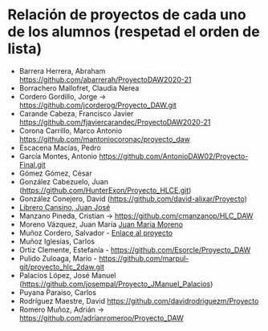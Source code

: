 # Relación de proyectos de cada uno de los alumnos (respetad el orden de lista)

- Barrera Herrera, Abraham https://github.com/abarrerah/ProyectoDAW2020-21
- Borrachero Mallofret, Claudia Nerea
- Cordero Gordillo, Jorge -> https://github.com/jcorderog/Proyecto_DAW.git
- Carande Cabeza, Francisco Javier https://github.com/fjaviercarandec/ProyectoDAW2020-21
- Corona Carrillo, Marco Antonio https://github.com/mantoniocoronac/proyecto_daw
- Escacena Macías, Pedro
- García Montes, Antonio	https://github.com/AntonioDAW02/Proyecto-Final.git
- Gómez Gómez, César
- González Cabezuelo, Juan (https://github.com/HunterExon/Proyecto_HLCE.git)
- González Conejero, David (https://github.com/david-alixar/Proyecto)
- [Librero Cansino, Juan José](https://github.com/juanjolibrero98/Proyecto_Final_De_Grado_2021)
- Manzano Pineda, Cristian -> https://github.com/cmanzanop/HLC_DAW
- Moreno Vázquez, Juan María [Juan Maria Moreno](https://github.com/lanbacb6/Proyecto_HLC)
- Muñoz Cordero, Salvador - [Enlace al proyecto](https://github.com/smunozc/Proyecto_Final)
- Muñoz Iglesias, Carlos
- Ortiz Clemente, Estefanía - https://github.com/Esorcle/Proyecto_DAW
- Pulido Zuloaga, Mario - https://github.com/marpul-git/proyecto_hlc_2daw.git
- Palacios López, José Manuel (https://github.com/josempal/Proyecto_JManuel_Palacios)
- Puyana Paraíso, Carlos
- Rodríguez Maestre, David https://github.com/davidrodriguezm/Proyecto
- Romero Muñoz, Adrián -> https://github.com/adrianromeroo/Proyecto_DAW
